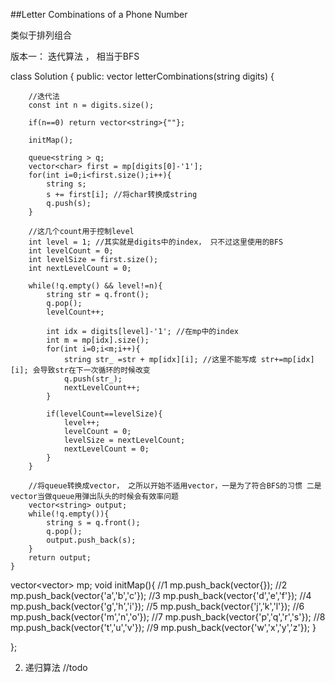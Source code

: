 ##Letter Combinations of a Phone Number    

类似于排列组合

版本一： 迭代算法 ， 相当于BFS

class Solution {
public:
    vector<string> letterCombinations(string digits) {
        
        //迭代法
        const int n = digits.size();
        
        if(n==0) return vector<string>{""};
        
        initMap();
        
        queue<string > q;
        vector<char> first = mp[digits[0]-'1'];
        for(int i=0;i<first.size();i++){
            string s;
            s += first[i]; //将char转换成string
            q.push(s);
        }
        
        //这几个count用于控制level
        int level = 1; //其实就是digits中的index， 只不过这里使用的BFS
        int levelCount = 0;
        int levelSize = first.size();
        int nextLevelCount = 0;
        
        while(!q.empty() && level!=n){
            string str = q.front();
            q.pop();
            levelCount++;
            
            int idx = digits[level]-'1'; //在mp中的index
            int m = mp[idx].size();
            for(int i=0;i<m;i++){
                string str_ =str + mp[idx][i]; //这里不能写成 str+=mp[idx][i]; 会导致str在下一次循环的时候改变
                q.push(str_);
                nextLevelCount++;
            }
            
            if(levelCount==levelSize){
                level++;
                levelCount = 0;
                levelSize = nextLevelCount;
                nextLevelCount = 0;
            }
        }
        
        //将queue转换成vector， 之所以开始不适用vector，一是为了符合BFS的习惯 二是vector当做queue用弹出队头的时候会有效率问题
        vector<string> output;
        while(!q.empty()){
            string s = q.front();
            q.pop();
            output.push_back(s);
        }
        return output;
    }
    
vector<vector<char>> mp;
void initMap(){
    //1
    mp.push_back(vector<char>{});
    //2
    mp.push_back(vector<char>{'a','b','c'});
    //3
    mp.push_back(vector<char>{'d','e','f'});
    //4
    mp.push_back(vector<char>{'g','h','i'});
    //5
    mp.push_back(vector<char>{'j','k','l'});
    //6
    mp.push_back(vector<char>{'m','n','o'});
    //7
    mp.push_back(vector<char>{'p','q','r','s'});
    //8
    mp.push_back(vector<char>{'t','u','v'});
    //9
    mp.push_back(vector<char>{'w','x','y','z'});
}
    
};

2. 递归算法
//todo
